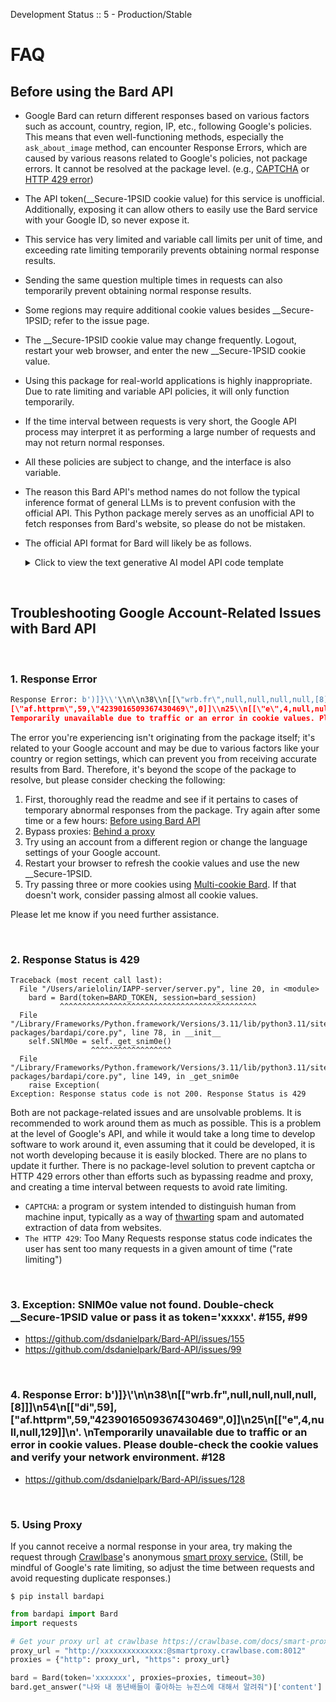 Development Status :: 5 - Production/Stable

# FAQ

## Before using the Bard API
- Google Bard can return different responses based on various factors such as account, country, region, IP, etc., following Google's policies. This means that even well-functioning methods, especially the `ask_about_image` method, can encounter Response Errors, which are caused by various reasons related to Google's policies, not package errors. It cannot be resolved at the package level. (e.g., [CAPTCHA](https://en.wikipedia.org/wiki/CAPTCHA) or [HTTP 429 error](https://developer.mozilla.org/en-US/docs/Web/HTTP/Status/429))
- The API token(__Secure-1PSID cookie value) for this service is unofficial. Additionally, exposing it can allow others to easily use the Bard service with your Google ID, so never expose it.
- This service has very limited and variable call limits per unit of time, and exceeding rate limiting temporarily prevents obtaining normal response results.
- Sending the same question multiple times in requests can also temporarily prevent obtaining normal response results.
- Some regions may require additional cookie values besides __Secure-1PSID; refer to the issue page.
- The __Secure-1PSID cookie value may change frequently. Logout, restart your web browser, and enter the new __Secure-1PSID cookie value.
- Using this package for real-world applications is highly inappropriate. Due to rate limiting and variable API policies, it will only function temporarily.
- If the time interval between requests is very short, the Google API process may interpret it as performing a large number of requests and may not return normal responses.
- All these policies are subject to change, and the interface is also variable.
- The reason this Bard API's method names do not follow the typical inference format of general LLMs is to prevent confusion with the official API. This Python package merely serves as an unofficial API to fetch responses from Bard's website, so please do not be mistaken.
- The official API format for Bard will likely be as follows.
  <details>
  <summary>Click to view the text generative AI model API code template</summary>
  
  ```python
  bard.configure(api_key='YOUR_API_KEY')
  
  models = [m for m in palm.list_models() if 'generateText' in m.supported_generation_methods]
  model = models[0].name
  print(model)
  
  prompt = "Who are you?"
  
  completion = bard.generate_text(
      model=model,
      prompt=prompt,
      temperature=0,
      # The maximum length of the response
      max_output_tokens=800,
  )
  ```
  </details>



<br>

## Troubleshooting Google Account-Related Issues with Bard API

<br>

### 1. Response Error
```python
Response Error: b')]}\\'\\n\\n38\\n[[\"wrb.fr\",null,null,null,null,[8]]]\\n54\\n[[\"di\",59],
[\"af.httprm\",59,\"4239016509367430469\",0]]\\n25\\n[[\"e\",4,null,null,129]]\\n'. 
Temporarily unavailable due to traffic or an error in cookie values. Please double-check the cookie values and verify your network environment.
```

The error you're experiencing isn't originating from the package itself; it's related to your Google account and may be due to various factors like your country or region settings, which can prevent you from receiving accurate results from Bard. Therefore, it's beyond the scope of the package to resolve, but please consider checking the following:

1. First, thoroughly read the readme and see if it pertains to cases of temporary abnormal responses from the package. Try again after some time or a few hours: [Before using Bard API](https://github.com/dsdanielpark/Bard-API/blob/main/README.md#before-using-the-bard-api)
2. Bypass proxies: [Behind a proxy](https://github.com/dsdanielpark/Bard-API#behind-a-proxy)
3. Try using an account from a different region or change the language settings of your Google account.
4. Restart your browser to refresh the cookie values and use the new __Secure-1PSID.
5. Try passing three or more cookies using [Multi-cookie Bard](https://github.com/dsdanielpark/Bard-API/blob/main/documents/README_DEV.md#multi-cookie-bard). If that doesn't work, consider passing almost all cookie values.

Please let me know if you need further assistance.

<br>

### 2. Response Status is 429

```
Traceback (most recent call last):
  File "/Users/arielolin/IAPP-server/server.py", line 20, in <module>
    bard = Bard(token=BARD_TOKEN, session=bard_session)
           ^^^^^^^^^^^^^^^^^^^^^^^^^^^^^^^^^^^^^^^^^^^^
  File "/Library/Frameworks/Python.framework/Versions/3.11/lib/python3.11/site-packages/bardapi/core.py", line 78, in __init__
    self.SNlM0e = self._get_snim0e()
                  ^^^^^^^^^^^^^^^^^^
  File "/Library/Frameworks/Python.framework/Versions/3.11/lib/python3.11/site-packages/bardapi/core.py", line 149, in _get_snim0e
    raise Exception(
Exception: Response status code is not 200. Response Status is 429
```

Both are not package-related issues and are unsolvable problems. It is recommended to work around them as much as possible. This is a problem at the level of Google's API, and while it would take a long time to develop software to work around it, even assuming that it could be developed, it is not worth developing because it is easily blocked. There are no plans to update it further. There is no package-level solution to prevent captcha or HTTP 429 errors other than efforts such as bypassing readme and proxy, and creating a time interval between requests to avoid rate limiting.
- `CAPTCHA`: a program or system intended to distinguish human from machine input, typically as a way of [thwarting](https://www.google.com/search?sca_esv=573532060&sxsrf=AM9HkKmd5Faz1q0x4sLsgIG3VgVR9V18iA:1697335053753&q=thwarting&si=ALGXSlbSiMNWMsv5Y0U_0sBS8EWzwSlNZdPczeDdDqrhgxYO86hMDzIqBVTJp6ZKxKdXeVsCSihVIJAH_MROqwPM7RtQB0OoEA%3D%3D&expnd=1) spam and automated extraction of data from websites.
- `The HTTP 429`: Too Many Requests response status code indicates the user has sent too many requests in a given amount of time ("rate limiting")

<br>

### 3. Exception: SNlM0e value not found. Double-check __Secure-1PSID value or pass it as token='xxxxx'. #155, #99
- https://github.com/dsdanielpark/Bard-API/issues/155
- https://github.com/dsdanielpark/Bard-API/issues/99

<br>

### 4. Response Error: b')]}\\'\\n\\n38\\n[[\"wrb.fr\",null,null,null,null,[8]]]\\n54\\n[[\"di\",59],[\"af.httprm\",59,\"4239016509367430469\",0]]\\n25\\n[[\"e\",4,null,null,129]]\\n'. \nTemporarily unavailable due to traffic or an error in cookie values. Please double-check the cookie values and verify your network environment. #128
- https://github.com/dsdanielpark/Bard-API/issues/128

<br>

### 5. Using Proxy
If you cannot receive a normal response in your area, try making the request through [Crawlbase](https://crawlbase.com/)'s anonymous [smart proxy service.](https://crawlbase.com/docs/smart-proxy/get/) (Still, be mindful of Google's rate limiting, so adjust the time between requests and avoid requesting duplicate responses.)

```
$ pip install bardapi
```

```python
from bardapi import Bard
import requests

# Get your proxy url at crawlbase https://crawlbase.com/docs/smart-proxy/get/
proxy_url = "http://xxxxxxxxxxxxxx:@smartproxy.crawlbase.com:8012" 
proxies = {"http": proxy_url, "https": proxy_url}

bard = Bard(token='xxxxxxx', proxies=proxies, timeout=30)
bard.get_answer("나와 내 동년배들이 좋아하는 뉴진스에 대해서 알려줘")['content']
```
